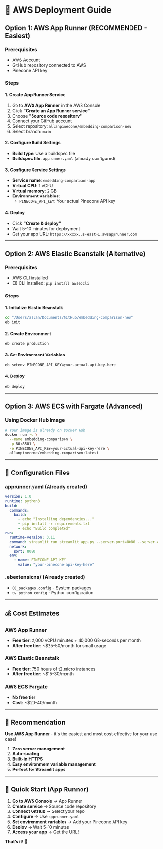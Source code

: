 # 🚀 AWS Deployment Guide

## Option 1: AWS App Runner (RECOMMENDED - Easiest)

### Prerequisites
- AWS Account
- GitHub repository connected to AWS
- Pinecone API key

### Steps

#### 1. Create App Runner Service
1. Go to **AWS App Runner** in the AWS Console
2. Click **"Create an App Runner service"**
3. Choose **"Source code repository"**
4. Connect your GitHub account
5. Select repository: `allanpinecone/embedding-comparison-new`
6. Select branch: `main`

#### 2. Configure Build Settings
- **Build type**: Use a buildspec file
- **Buildspec file**: `apprunner.yaml` (already configured)

#### 3. Configure Service Settings
- **Service name**: `embedding-comparison-app`
- **Virtual CPU**: 1 vCPU
- **Virtual memory**: 2 GB
- **Environment variables**:
  - `PINECONE_API_KEY`: Your actual Pinecone API key

#### 4. Deploy
- Click **"Create & deploy"**
- Wait 5-10 minutes for deployment
- Get your app URL: `https://xxxxx.us-east-1.awsapprunner.com`

---

## Option 2: AWS Elastic Beanstalk (Alternative)

### Prerequisites
- AWS CLI installed
- EB CLI installed: `pip install awsebcli`

### Steps

#### 1. Initialize Elastic Beanstalk
```bash
cd "/Users/allan/Documents/GitHub/embedding-comparison-new"
eb init
```

#### 2. Create Environment
```bash
eb create production
```

#### 3. Set Environment Variables
```bash
eb setenv PINECONE_API_KEY=your-actual-api-key-here
```

#### 4. Deploy
```bash
eb deploy
```

---

## Option 3: AWS ECS with Fargate (Advanced)

### Using Docker Hub Image
```bash
# Your image is already on Docker Hub
docker run -d \
  --name embedding-comparison \
  -p 80:8501 \
  -e PINECONE_API_KEY=your-actual-api-key-here \
  allanpinecone/embedding-comparison:latest
```

---

## 🔧 Configuration Files

### apprunner.yaml (Already created)
```yaml
version: 1.0
runtime: python3
build:
  commands:
    build:
      - echo "Installing dependencies..."
      - pip install -r requirements.txt
      - echo "Build completed"
run:
  runtime-version: 3.11
  command: streamlit run streamlit_app.py --server.port=8080 --server.address=0.0.0.0 --server.headless=true
  network:
    port: 8080
  env:
    - name: PINECONE_API_KEY
      value: "your-pinecone-api-key-here"
```

### .ebextensions/ (Already created)
- `01_packages.config` - System packages
- `02_python.config` - Python configuration

---

## 💰 Cost Estimates

### AWS App Runner
- **Free tier**: 2,000 vCPU minutes + 40,000 GB-seconds per month
- **After free tier**: ~$25-50/month for small usage

### AWS Elastic Beanstalk
- **Free tier**: 750 hours of t2.micro instances
- **After free tier**: ~$15-30/month

### AWS ECS Fargate
- **No free tier**
- **Cost**: ~$20-40/month

---

## 🎯 Recommendation

**Use AWS App Runner** - it's the easiest and most cost-effective for your use case!

1. **Zero server management**
2. **Auto-scaling**
3. **Built-in HTTPS**
4. **Easy environment variable management**
5. **Perfect for Streamlit apps**

---

## 🚀 Quick Start (App Runner)

1. **Go to AWS Console** → App Runner
2. **Create service** → Source code repository
3. **Connect GitHub** → Select your repo
4. **Configure** → Use `apprunner.yaml`
5. **Set environment variables** → Add your Pinecone API key
6. **Deploy** → Wait 5-10 minutes
7. **Access your app** → Get the URL!

**That's it!** 🎉

